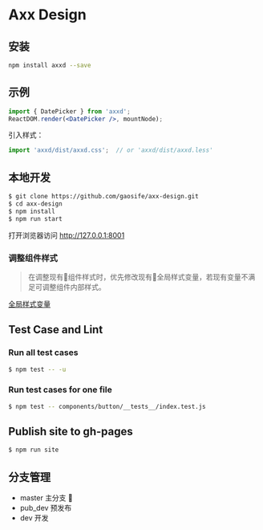 

# Axx Design

## 安装

```bash
npm install axxd --save
```

## 示例

```jsx
import { DatePicker } from 'axxd';
ReactDOM.render(<DatePicker />, mountNode);
```

引入样式：

```jsx
import 'axxd/dist/axxd.css';  // or 'axxd/dist/axxd.less'
```


## 本地开发

```bash
$ git clone https://github.com/gaosife/axx-design.git
$ cd axx-design
$ npm install
$ npm run start
```

打开浏览器访问 http://127.0.0.1:8001 

### 调整组件样式
> 在调整现有组件样式时，优先修改现有全局样式变量，若现有变量不满足可调整组件内部样式。

[全局样式变量](https://github.com/gaosife/axx-design/blob/f5fa5a77755b3202aef2e31660026d5c1fa228be/components/style/themes/default.less)

## Test Case and Lint

### Run all test cases
``` bash
$ npm test -- -u
```

### Run test cases for one file
```bash
$ npm test -- components/button/__tests__/index.test.js
```

## Publish site to gh-pages
```bash
$ npm run site
```

## 分支管理
- master   主分支  
- pub_dev  预发布
- dev      开发
